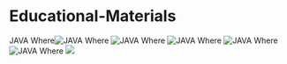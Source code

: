 # Educational-Materials
JAVA Where![JAVA Where](https://blog.jetbrains.com/wp-content/uploads/2020/09/1-2x.png)
![JAVA Where](https://blog.jetbrains.com/wp-content/uploads/2020/09/2-2x.png)
![JAVA Where](https://blog.jetbrains.com/wp-content/uploads/2020/09/3-2x.png)
![JAVA Where](https://blog.jetbrains.com/wp-content/uploads/2020/09/5-2x.png)
![JAVA Where](https://blog.jetbrains.com/wp-content/uploads/2020/09/4-2x-1.png)
![](https://blog.jetbrains.com/wp-content/uploads/2020/09/6-2x.png)




